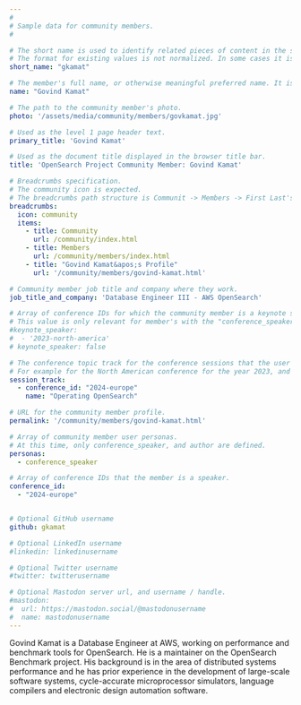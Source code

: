 ```yaml
---
#
# Sample data for community members.
#

# The short name is used to identify related pieces of content in the site. For example it is used in the "authors" array of blog posts, and it is used in the "presenters" array for OpenSearch Conference sessions to identify who is speaking.
# The format for existing values is not normalized. In some cases it is "first-initial-of-first-name" + "last-name", or matching a GitHub username, or something all together random. What is important is that it is unique within the system.
short_name: "gkamat"

# The member's full name, or otherwise meaningful preferred name. It is used in the templates for presenting content authors as well as the name of conference speakers.
name: "Govind Kamat"

# The path to the community member's photo.
photo: '/assets/media/community/members/govkamat.jpg'

# Used as the level 1 page header text.
primary_title: 'Govind Kamat'

# Used as the document title displayed in the browser title bar.
title: 'OpenSearch Project Community Member: Govind Kamat'

# Breadcrumbs specification.
# The community icon is expected.
# The breadcrumbs path structure is Communit -> Members -> First Last's Profile.
breadcrumbs:
  icon: community
  items:
    - title: Community
      url: /community/index.html
    - title: Members
      url: /community/members/index.html
    - title: "Govind Kamat&apos;s Profile"
      url: '/community/members/govind-kamat.html'

# Community member job title and company where they work.
job_title_and_company: 'Database Engineer III - AWS OpenSearch'

# Array of conference IDs for which the community member is a keynote speaker, if any, or boolean false otherwise.
# This value is only relevant for member's with the "conference_speaker" user persona.
#keynote_speaker:
#  - '2023-north-america'
# keynote_speaker: false

# The conference topic track for the conference sessions that the user is a speaker. These are shaped as an array of value pairs mapping conference ID and name. 
# For example for the North American conference for the year 2023, and the "Community" track:
session_track: 
  - conference_id: "2024-europe"
    name: "Operating OpenSearch"

# URL for the community member profile.
permalink: '/community/members/govind-kamat.html'

# Array of community member user personas.
# At this time, only conference_speaker, and author are defined.
personas:
  - conference_speaker

# Array of conference IDs that the member is a speaker.
conference_id:
  - "2024-europe"


# Optional GitHub username
github: gkamat

# Optional LinkedIn username
#linkedin: linkedinusername

# Optional Twitter username
#twitter: twitterusername

# Optional Mastodon server url, and username / handle.
#mastodon:
#  url: https://mastodon.social/@mastodonusername
#  name: mastodonusername
---
```


Govind Kamat is a Database Engineer at AWS, working on performance and benchmark tools for OpenSearch.  He is a maintainer on the OpenSearch Benchmark project.  His background is in the area of distributed systems performance and he has prior experience in the development of large-scale software systems, cycle-accurate microprocessor simulators, language compilers and electronic design automation software.